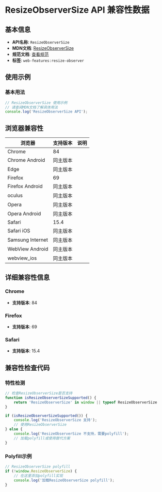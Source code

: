 # ResizeObserverSize API 兼容性数据

## 基本信息

- **API名称**: `ResizeObserverSize`
- **MDN文档**: [ResizeObserverSize](https://developer.mozilla.org/docs/Web/API/ResizeObserverSize)
- **规范文档**: [查看规范](https://drafts.csswg.org/resize-observer/#resizeobserversize)
- **标签**: `web-features:resize-observer`

## 使用示例

### 基本用法

```javascript
// ResizeObserverSize 使用示例
// 请查阅MDN文档了解具体用法
console.log('ResizeObserverSize API');
```

## 浏览器兼容性

| 浏览器 | 支持版本 | 说明 |
|--------|----------|------|
| Chrome | 84 |  |
| Chrome Android | 同主版本 |  |
| Edge | 同主版本 |  |
| Firefox | 69 |  |
| Firefox Android | 同主版本 |  |
| oculus | 同主版本 |  |
| Opera | 同主版本 |  |
| Opera Android | 同主版本 |  |
| Safari | 15.4 |  |
| Safari iOS | 同主版本 |  |
| Samsung Internet | 同主版本 |  |
| WebView Android | 同主版本 |  |
| webview_ios | 同主版本 |  |

## 详细兼容性信息

### Chrome

- **支持版本**: 84

### Firefox

- **支持版本**: 69

### Safari

- **支持版本**: 15.4

## 兼容性检查代码

### 特性检测

```javascript
// 检查ResizeObserverSize是否支持
function isResizeObserverSizeSupported() {
    return 'ResizeObserverSize' in window || typeof ResizeObserverSize !== 'undefined';
}

if (isResizeObserverSizeSupported()) {
    console.log('ResizeObserverSize 支持');
    // 使用ResizeObserverSize
} else {
    console.log('ResizeObserverSize 不支持，需要polyfill');
    // 加载polyfill或使用替代方案
}
```

### Polyfill示例

```javascript
// ResizeObserverSize polyfill
if (!window.ResizeObserverSize) {
    // 在这里添加polyfill实现
    console.log('加载ResizeObserverSize polyfill');
}
```

